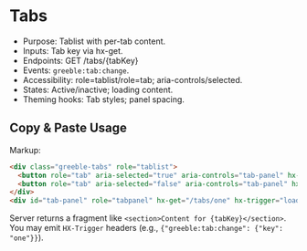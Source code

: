 # Tabs

- Purpose: Tablist with per-tab content.
- Inputs: Tab key via hx-get.
- Endpoints: GET /tabs/{tabKey}
- Events: `greeble:tab:change`.
- Accessibility: role=tablist/role=tab; aria-controls/selected.
- States: Active/inactive; loading content.
- Theming hooks: Tab styles; panel spacing.

## Copy & Paste Usage

Markup:

```html
<div class="greeble-tabs" role="tablist">
  <button role="tab" aria-selected="true" aria-controls="tab-panel" hx-get="/tabs/one" hx-target="#tab-panel" hx-swap="innerHTML">One</button>
  <button role="tab" aria-selected="false" aria-controls="tab-panel" hx-get="/tabs/two" hx-target="#tab-panel" hx-swap="innerHTML">Two</button>
</div>
<div id="tab-panel" role="tabpanel" hx-get="/tabs/one" hx-trigger="load" hx-swap="innerHTML"></div>
```

Server returns a fragment like `<section>Content for {tabKey}</section>`. You may emit `HX-Trigger` headers (e.g., `{"greeble:tab:change": {"key": "one"}}`).
